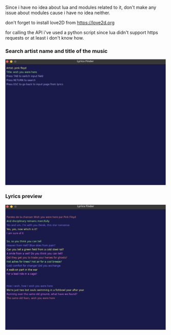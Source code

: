 Since i have no idea about lua and modules related to it, don't make any issue about modules cause i have no idea neither.

don't forget to install love2D from https://love2d.org

for calling the API i've used a python script since lua didn't support https requests or at least i don't know how.


### Search artist name and title of the music
![alt text](resource/menu.png)


### Lyrics preview
![alt text](resource/lyrics.png)
